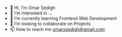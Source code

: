 - 👋 Hi, I’m Omar Sedigh
- 👀 I’m interested in ...
- 🌱 I’m currently learning Frontend Web Development
- 💞️ I’m looking to collaborate on Projects
- 📫 How to reach me omarssedigh@gmail.com

<!---
omarsedigh/omarsedigh is a ✨ special ✨ repository because its `README.md` (this file) appears on your GitHub profile.
You can click the Preview link to take a look at your changes.
--->
